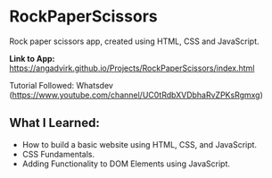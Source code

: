 # RockPaperScissors
Rock paper scissors app, created using HTML, CSS and JavaScript.

**Link to App:** https://angadvirk.github.io/Projects/RockPaperScissors/index.html

Tutorial Followed: Whatsdev (https://www.youtube.com/channel/UC0tRdbXVDbhaRvZPKsRgmxg)

## What I Learned:
* How to build a basic website using HTML, CSS, and JavaScript. 
* CSS Fundamentals.
* Adding Functionality to DOM Elements using JavaScript.
